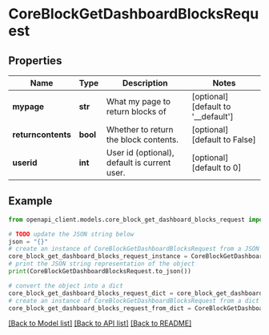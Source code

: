 # CoreBlockGetDashboardBlocksRequest


## Properties

Name | Type | Description | Notes
------------ | ------------- | ------------- | -------------
**mypage** | **str** | What my page to return blocks of | [optional] [default to '__default']
**returncontents** | **bool** | Whether to return the block contents. | [optional] [default to False]
**userid** | **int** | User id (optional), default is current user. | [optional] [default to 0]

## Example

```python
from openapi_client.models.core_block_get_dashboard_blocks_request import CoreBlockGetDashboardBlocksRequest

# TODO update the JSON string below
json = "{}"
# create an instance of CoreBlockGetDashboardBlocksRequest from a JSON string
core_block_get_dashboard_blocks_request_instance = CoreBlockGetDashboardBlocksRequest.from_json(json)
# print the JSON string representation of the object
print(CoreBlockGetDashboardBlocksRequest.to_json())

# convert the object into a dict
core_block_get_dashboard_blocks_request_dict = core_block_get_dashboard_blocks_request_instance.to_dict()
# create an instance of CoreBlockGetDashboardBlocksRequest from a dict
core_block_get_dashboard_blocks_request_from_dict = CoreBlockGetDashboardBlocksRequest.from_dict(core_block_get_dashboard_blocks_request_dict)
```
[[Back to Model list]](../README.md#documentation-for-models) [[Back to API list]](../README.md#documentation-for-api-endpoints) [[Back to README]](../README.md)


